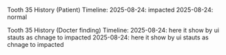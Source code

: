 Tooth 35 History (Patient)
Timeline:
2025-08-24: impacted
2025-08-24: normal

Tooth 35 History (Docter finding)
Timeline:
2025-08-24: here it show by ui stauts as chnage to  impacted
2025-08-24: here it show by ui stauts as chnage to  impacted